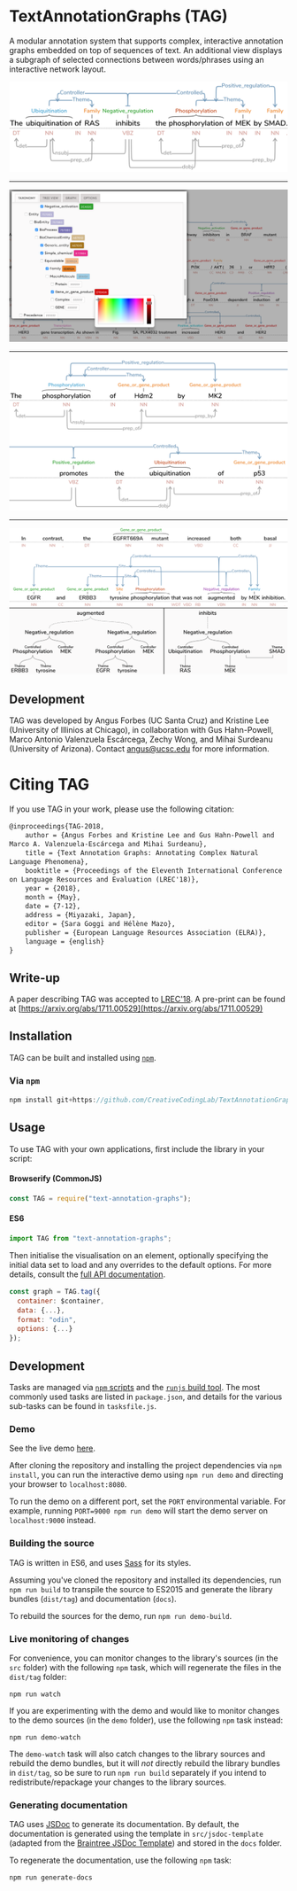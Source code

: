 # TextAnnotationGraphs (TAG)
A modular annotation system that supports complex, interactive annotation graphs embedded on top of sequences of text. An additional view displays a subgraph of selected connections between words/phrases using an interactive network layout.

![TAG](figs/OneRow.png)

---

![TAG](figs/taxonomyColors.png)

---

![TAG](figs/TwoRows.png)

---

![TAG](figs/trees.png)


## Development
TAG was developed by Angus Forbes (UC Santa Cruz) and Kristine Lee (University of Illinios at Chicago), in collaboration with Gus Hahn-Powell, Marco Antonio Valenzuela Escárcega, Zechy Wong, and Mihai Surdeanu (University of Arizona). Contact angus@ucsc.edu for more information.

# Citing TAG

If you use TAG in your work, please use the following citation:

```TeX
@inproceedings{TAG-2018,
    author = {Angus Forbes and Kristine Lee and Gus Hahn-Powell and Marco A. Valenzuela-Escárcega and Mihai Surdeanu},
    title = {Text Annotation Graphs: Annotating Complex Natural Language Phenomena},
    booktitle = {Proceedings of the Eleventh International Conference on Language Resources and Evaluation (LREC'18)},
    year = {2018},
    month = {May},
    date = {7-12},
    address = {Miyazaki, Japan},
    editor = {Sara Goggi and Hélène Mazo},
    publisher = {European Language Resources Association (ELRA)},
    language = {english}
}
```

## Write-up
A paper describing TAG was accepted to [LREC'18](http://lrec2018.lrec-conf.org/en/conference-programme/accepted-papers/). A pre-print can be found at [https://arxiv.org/abs/1711.00529](https://arxiv.org/abs/1711.00529)

## Installation

TAG can be built and installed using [`npm`](https://docs.npmjs.com/getting-started/installing-node).

### Via `npm`

```JavaScript
npm install git+https://github.com/CreativeCodingLab/TextAnnotationGraphs.git
```

## Usage

To use TAG with your own applications, first include the library in your script:

#### Browserify (CommonJS)

```JavaScript
const TAG = require("text-annotation-graphs");
```

#### ES6

```JavaScript
import TAG from "text-annotation-graphs";
```

Then initialise the visualisation on an element, optionally specifying the initial data set to load and any overrides to the default options.  For more details, consult the [full API documentation](docs/index.html).

```JavaScript
const graph = TAG.tag({
  container: $container,
  data: {...},
  format: "odin",
  options: {...}
});
```

## Development

Tasks are managed via [`npm` scripts](https://docs.npmjs.com/misc/scripts) and the [`runjs` build tool](https://github.com/pawelgalazka/runjs).  The most commonly used tasks are listed in `package.json`, and details for the various sub-tasks can be found in `tasksfile.js`.

### Demo

See the live demo [here](demo/index.html).

After cloning the repository and installing the project dependencies via `npm install`, you can run the interactive demo using `npm run demo` and directing your browser to `localhost:8080`.

To run the demo on a different port, set the `PORT` environmental variable. For example, running `PORT=9000 npm run demo` will start the demo server on `localhost:9000` instead.


### Building the source

TAG is written in ES6, and uses [Sass](https://sass-lang.com/) for its styles.

Assuming you've cloned the repository and installed its dependencies, run `npm run build` to transpile the source to ES2015 and generate the library bundles (`dist/tag`) and documentation (`docs`).

To rebuild the sources for the demo, run `npm run demo-build`.

### Live monitoring of changes

For convenience, you can monitor changes to the library's sources (in the `src` folder) with the following `npm` task, which will regenerate the files in the `dist/tag` folder:

```
npm run watch
```

If you are experimenting with the demo and would like to monitor changes to the demo sources (in the `demo` folder), use the following `npm` task instead:

```
npm run demo-watch
```

The `demo-watch` task will also catch changes to the library sources and rebuild the demo bundles, but it will *not* directly rebuild the library bundles in `dist/tag`, so be sure to run `npm run build` separately if you intend to redistribute/repackage your changes to the library sources.

### Generating documentation

TAG uses [JSDoc](http://usejsdoc.org/) to generate its documentation. By default, the documentation is generated using the template in `src/jsdoc-template` (adapted from the [Braintree JSDoc Template](https://github.com/braintree/jsdoc-template)) and stored in the `docs` folder.

To regenerate the documentation, use the following `npm` task:

```javscript
npm run generate-docs
``` 
